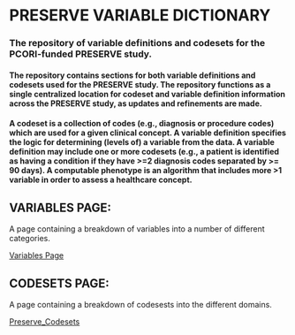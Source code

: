 # PRESERVE VARIABLE DICTIONARY

### The repository of variable definitions and codesets for the PCORI-funded PRESERVE study.

#### The repository contains sections for both variable definitions and codesets used for the PRESERVE study. The repository functions as a single centralized location for codeset and variable definition information across the PRESERVE study, as updates and refinements are made.
#### A codeset is a collection of codes (e.g., diagnosis or procedure codes) which are used for a given clinical concept. A variable definition specifies the logic for determining (levels of) a variable from the data. A variable definition may include one or more codesets (e.g., a patient is identified as having a condition if they have >=2 diagnosis codes separated by >= 90 days). A computable phenotype is an algorithm that includes more >1 variable in order to assess a healthcare concept.


## VARIABLES PAGE:
A page containing a breakdown of variables into a number of different categories.

[Variables Page](./pages/hierarchy.md)

## CODESETS PAGE:
A page containing a breakdown of codesests into the different domains. 

[Preserve_Codesets](./pages/codesets.md)


